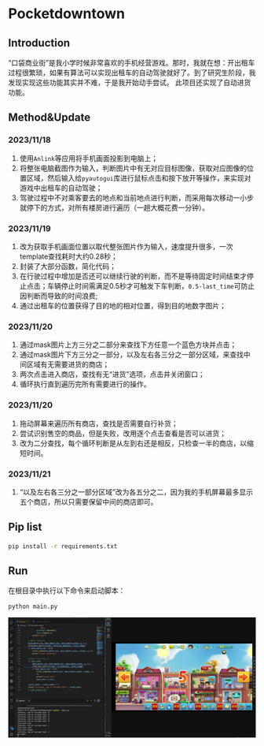 # Pocketdowntown

## Introduction
“口袋商业街”是我小学时候非常喜欢的手机经营游戏。那时，我就在想：开出租车过程很繁琐，如果有算法可以实现出租车的自动驾驶就好了。到了研究生阶段，我发现实现这些功能其实并不难，于是我开始动手尝试。
此项目还实现了自动进货功能。

## Method&Update
### 2023/11/18
1. 使用`Anlink`等应用将手机画面投影到电脑上；
2. 将整张电脑截图作为输入，判断图片中有无对应目标图像，获取对应图像的位置区域，然后输入给`pyautogui`库进行鼠标点击和按下放开等操作，来实现对游戏中出租车的自动驾驶；
3. 驾驶过程中不对乘客要去的地点和当前地点进行判断，而采用每次移动一小步就停下的方式，对所有楼房进行遍历（一趟大概花费一分钟）。
### 2023/11/19
1. 改为获取手机画面位置以取代整张图片作为输入，速度提升很多，一次template查找耗时大约0.28秒；
2. 封装了大部分函数，简化代码；
3. 在行驶过程中增加是否还可以继续行驶的判断，而不是等待固定时间结束才停止点击；车辆停止时间需满足0.5秒才可触发下车判断，`0.5-last_time`可防止因判断而导致的时间浪费;
4. 通过出租车的位置获得了目的地的相对位置，得到目的地数字图片；
### 2023/11/20
1. 通过mask图片上方三分之二部分来查找下方任意一个蓝色方块并点击；
2. 通过mask图片下方三分之一部分，以及左右各三分之一部分区域，来查找中间区域有无需要进货的商店；
3. 两次点击进入商店，查找有无“进货”选项，点击并关闭窗口；
4. 循环执行直到遍历完所有需要进行的操作。
### 2023/11/20
1. 拖动屏幕来遍历所有商店，查找是否需要自行补货；
2. 尝试识别售空的商品，但是失败，改用逐个点击查看是否可以进货；
3. 改为二分查找，每个循环判断是从左到右还是相反，只检查一半的商店，以缩短时间。
### 2023/11/21
1. “以及左右各三分之一部分区域”改为各五分之二，因为我的手机屏幕最多显示五个商店，所以只需要保留中间的商店即可。

## Pip list

```bash
pip install -r requirements.txt
```

## Run
在根目录中执行以下命令来启动脚本：
```bash
python main.py
```

![Result](screen.png)
